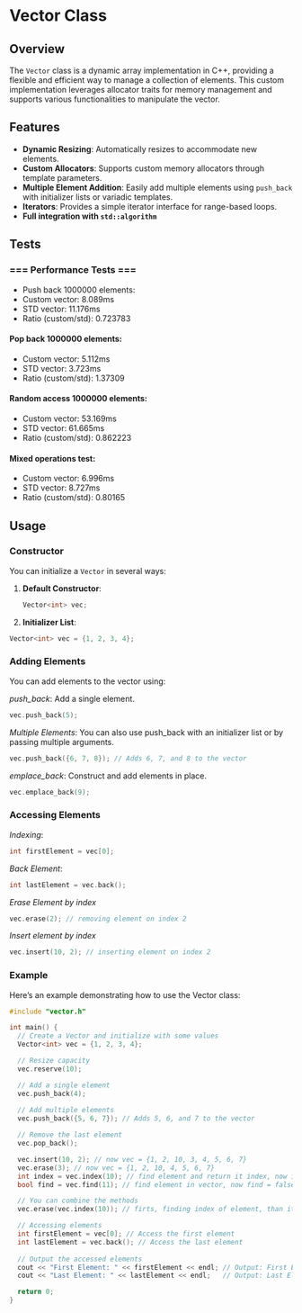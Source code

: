 # Vector Class

## Overview

The `Vector` class is a dynamic array implementation in C++, providing a flexible and efficient way to manage a collection of elements. This custom implementation leverages allocator traits for memory management and supports various functionalities to manipulate the vector.

## Features

- **Dynamic Resizing**: Automatically resizes to accommodate new elements.
- **Custom Allocators**: Supports custom memory allocators through template parameters.
- **Multiple Element Addition**: Easily add multiple elements using `push_back` with initializer lists or variadic templates.
- **Iterators**: Provides a simple iterator interface for range-based loops.
- **Full integration with ```std::algorithm```**

## Tests

### === Performance Tests ===
- Push back 1000000 elements:
- Custom vector: 8.089ms
- STD vector: 11.176ms
- Ratio (custom/std): 0.723783

#### Pop back 1000000 elements:
- Custom vector: 5.112ms
- STD vector: 3.723ms
- Ratio (custom/std): 1.37309

#### Random access 1000000 elements:
- Custom vector: 53.169ms
- STD vector: 61.665ms
- Ratio (custom/std): 0.862223

#### Mixed operations test:
- Custom vector: 6.996ms
- STD vector: 8.727ms
- Ratio (custom/std): 0.80165

## Usage

### Constructor

You can initialize a `Vector` in several ways:

1. **Default Constructor**:
   ```cpp
   Vector<int> vec;
   ```
2. **Initializer List**:
  ```cpp
  Vector<int> vec = {1, 2, 3, 4};
  ```

### Adding Elements

You can add elements to the vector using:

*push_back*: Add a single element.
  ```cpp
  vec.push_back(5);
  ```
*Multiple Elements*: You can also use push_back with an initializer list or by passing multiple arguments.
  ```cpp
  vec.push_back({6, 7, 8}); // Adds 6, 7, and 8 to the vector
  ```
*emplace_back*: Construct and add elements in place.
  ```cpp
  vec.emplace_back(9);
  ```

### Accessing Elements

*Indexing*:
  ```cpp
  int firstElement = vec[0];
  ```
*Back Element*:
  ```cpp
  int lastElement = vec.back();
  ```

*Erase Element by index*
```cpp
vec.erase(2); // removing element on index 2
```

*Insert element by index*
```cpp
vec.insert(10, 2); // inserting element on index 2
```



### Example
Here’s an example demonstrating how to use the Vector class:
  ```cpp
  #include "vector.h"

int main() {
    // Create a Vector and initialize with some values
    Vector<int> vec = {1, 2, 3, 4};

    // Resize capacity
    vec.reserve(10);

    // Add a single element
    vec.push_back(4);
    
    // Add multiple elements
    vec.push_back({5, 6, 7}); // Adds 5, 6, and 7 to the vector

    // Remove the last element
    vec.pop_back();

    vec.insert(10, 2); // now vec = {1, 2, 10, 3, 4, 5, 6, 7}
    vec.erase(3); // now vec = {1, 2, 10, 4, 5, 6, 7}
    int index = vec.index(10); // find element and return it index, now index = 2;
    bool find = vec.find(11); // find element in vector, now find = false;

    // You can combine the methods
    vec.erase(vec.index(10)); // firts, finding index of element, than it will be remove by it index

    // Accessing elements
    int firstElement = vec[0]; // Access the first element
    int lastElement = vec.back(); // Access the last element
    
    // Output the accessed elements
    cout << "First Element: " << firstElement << endl; // Output: First Element: 1
    cout << "Last Element: " << lastElement << endl;   // Output: Last Element: 6

    return 0;
}
  ```


